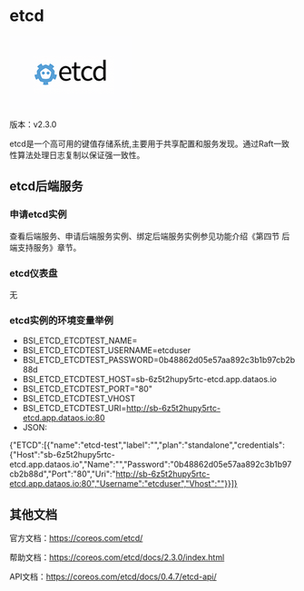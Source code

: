 # etcd

![](img/ETCD.png)

版本：v2.3.0

etcd是一个高可用的键值存储系统,主要用于共享配置和服务发现。通过Raft一致性算法处理日志复制以保证强一致性。

## etcd后端服务

### 申请etcd实例

查看后端服务、申请后端服务实例、绑定后端服务实例参见功能介绍《第四节 后端支持服务》章节。

### etcd仪表盘

无

### etcd实例的环境变量举例

- BSI_ETCD_ETCDTEST_NAME= 
- BSI_ETCD_ETCDTEST_USERNAME=etcduser
- BSI_ETCD_ETCDTEST_PASSWORD=0b48862d05e57aa892c3b1b97cb2b88d
- BSI_ETCD_ETCDTEST_HOST=sb-6z5t2hupy5rtc-etcd.app.dataos.io
- BSI_ETCD_ETCDTEST_PORT="80"
- BSI_ETCD_ETCDTEST_VHOST
- BSI_ETCD_ETCDTEST_URI=http://sb-6z5t2hupy5rtc-etcd.app.dataos.io:80
- JSON:

{"ETCD":[{"name":"etcd-test","label":"","plan":"standalone","credentials":{"Host":"sb-6z5t2hupy5rtc-etcd.app.dataos.io","Name":"","Password":"0b48862d05e57aa892c3b1b97cb2b88d","Port":"80","Uri":"http://sb-6z5t2hupy5rtc-etcd.app.dataos.io:80","Username":"etcduser","Vhost":""}}]}



## 其他文档

官方文档：https://coreos.com/etcd/

帮助文档：https://coreos.com/etcd/docs/2.3.0/index.html

API文档：https://coreos.com/etcd/docs/0.4.7/etcd-api/


